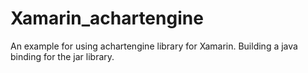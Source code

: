 Xamarin_achartengine
====================

An example for using achartengine library for Xamarin. Building a java binding for the jar library.
